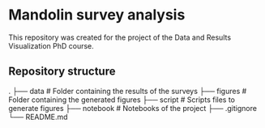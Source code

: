 # Mandolin survey analysis

This repository was created for the project of the Data and Results Visualization PhD course.

## Repository structure

.
├── data                   # Folder containing the results of the surveys
├── figures                # Folder containing the generated figures
├── script                 # Scripts files to generate figures
├── notebook               # Notebooks of the project
├── .gitignore
└── README.md
